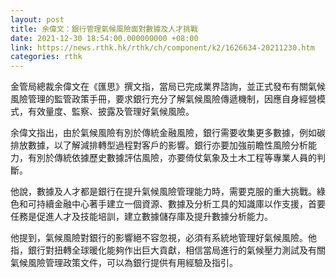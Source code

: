 ```yaml
---
layout: post
title: 余偉文：銀行管理氣候風險面對數據及人才挑戰
date: 2021-12-30 18:54:00.000000000 +08:00
link: https://news.rthk.hk/rthk/ch/component/k2/1626634-20211230.htm
categories: rthk
---
```


金管局總裁余偉文在《匯思》撰文指，當局已完成業界諮詢，並正式發布有關氣候風險管理的監管政策手冊，要求銀行充分了解氣候風險傳遞機制，因應自身經營模式，有效量度、監察、披露及管理好氣候風險。

余偉文指出，由於氣候風險有別於傳統金融風險，銀行需要收集更多數據，例如碳排放數據，以了解減排轉型過程對客戶的影響。銀行亦要加強前瞻性風險分析能力，有別於傳統依據歷史數據評估風險，亦要倚仗氣象及土木工程等專業人員的判斷。

他說，數據及人才都是銀行在提升氣候風險管理能力時，需要克服的重大挑戰。綠色和可持續金融中心著手建立一個資源、數據及分析工具的知識庫以作支援，首要任務是促進人才及技能培訓，建立數據儲存庫及提升數據分析能力。

他提到，氣候風險對銀行的影響絕不容忽視，必須有系統地管理好氣候風險。他指，銀行對扭轉全球暖化能夠作出巨大貢獻，相信當局進行的氣候壓力測試及有關氣候風險管理政策文件，可以為銀行提供有用經驗及指引。
